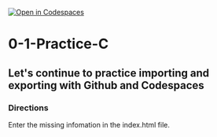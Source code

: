 [![Open in Codespaces](https://classroom.github.com/assets/launch-codespace-2972f46106e565e64193e422d61a12cf1da4916b45550586e14ef0a7c637dd04.svg)](https://classroom.github.com/open-in-codespaces?assignment_repo_id=20427219)
# 0-1-Practice-C

## Let's continue to practice importing and exporting with Github and Codespaces

### Directions
Enter the missing infomation in the index.html file.  
